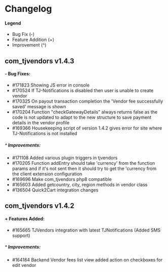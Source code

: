 # Changelog

#### Legend

- Bug Fix (-)
- Feature Addition (+)
- Improvement (^)

## com_tjvendors v1.4.3

#### - Bug Fixes:
- #171823 Showing JS error in console
- #170524 If TJ-Notifications is disabled then user is unable to create vendor
- #170325 On payout transaction completion the 'Vendor fee successfully saved' message is shown
- #170204 Function "checkGatewayDetails" always returns false as the code is not updated to adapt to the new structure to save payment details in the vendor profile
- #169366 Housekeeping script of version 1.4.2 gives error for site where TJ-Notifications is not installed

##### ^ Improvements:
- #171108 Added various plugin triggers in tjvendors
- #170205 Function addEntry should take 'currency' from the function params and if it's not sent then it should try to get the 'currency from the client extension configuration
- #169696 Make com_tjvendors php8 compatible
- #165603 Added getcountry, city, region methods in vendor class
- #136504 Quick2Cart integration changes


## com_tjvendors v1.4.2

#### + Features Added:
- #165665 TJVendors integration with latest TJNotifications (Added SMS support)

##### ^ Improvements:
- #164184 Backend Vendor fees list view added action on checkboxes for edit vendor

